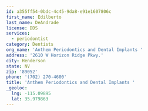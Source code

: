 ```yaml
---
id: a355ff54-0bdc-4c45-9da8-e91e1607806c
first_name: Edilberto
last_name: DeAndrade
license: DDS
services:
  - periodontist
category: Dentists
org_name: 'Anthem Periodontics and Dental Implants '
address: '2610 W Horizon Ridge Pkwy.'
city: Henderson
state: NV
zip: '89052'
phone: '(702) 270-4600'
title: 'Anthem Periodontics and Dental Implants '
_geoloc:
  lng: -115.09895
  lat: 35.979863
---
```

